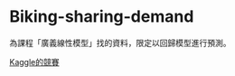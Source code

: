 # Biking-sharing-demand
為課程「廣義線性模型」找的資料，限定以回歸模型進行預測。

[Kaggle的競賽](https://www.kaggle.com/c/bike-sharing-demand)
